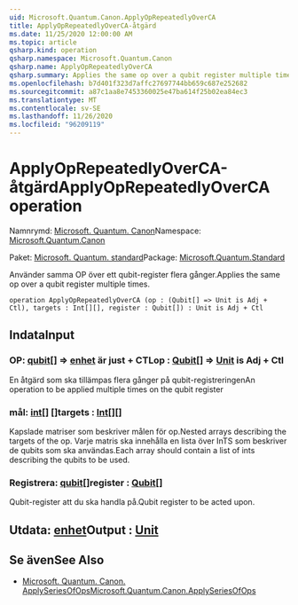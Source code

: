 ```yaml
---
uid: Microsoft.Quantum.Canon.ApplyOpRepeatedlyOverCA
title: ApplyOpRepeatedlyOverCA-åtgärd
ms.date: 11/25/2020 12:00:00 AM
ms.topic: article
qsharp.kind: operation
qsharp.namespace: Microsoft.Quantum.Canon
qsharp.name: ApplyOpRepeatedlyOverCA
qsharp.summary: Applies the same op over a qubit register multiple times.
ms.openlocfilehash: b7d401f323d7affc27697744bb659c687e252682
ms.sourcegitcommit: a87c1aa8e7453360025e47ba614f25b02ea84ec3
ms.translationtype: MT
ms.contentlocale: sv-SE
ms.lasthandoff: 11/26/2020
ms.locfileid: "96209119"
---
```

# <a name="applyoprepeatedlyoverca-operation"></a><span data-ttu-id="59265-102">ApplyOpRepeatedlyOverCA-åtgärd</span><span class="sxs-lookup"><span data-stu-id="59265-102">ApplyOpRepeatedlyOverCA operation</span></span>

<span data-ttu-id="59265-103">Namnrymd: [Microsoft. Quantum. Canon](xref:Microsoft.Quantum.Canon)</span><span class="sxs-lookup"><span data-stu-id="59265-103">Namespace: [Microsoft.Quantum.Canon](xref:Microsoft.Quantum.Canon)</span></span>

<span data-ttu-id="59265-104">Paket: [Microsoft. Quantum. standard](https://nuget.org/packages/Microsoft.Quantum.Standard)</span><span class="sxs-lookup"><span data-stu-id="59265-104">Package: [Microsoft.Quantum.Standard](https://nuget.org/packages/Microsoft.Quantum.Standard)</span></span>


<span data-ttu-id="59265-105">Använder samma OP över ett qubit-register flera gånger.</span><span class="sxs-lookup"><span data-stu-id="59265-105">Applies the same op over a qubit register multiple times.</span></span>

```qsharp
operation ApplyOpRepeatedlyOverCA (op : (Qubit[] => Unit is Adj + Ctl), targets : Int[][], register : Qubit[]) : Unit is Adj + Ctl
```


## <a name="input"></a><span data-ttu-id="59265-106">Indata</span><span class="sxs-lookup"><span data-stu-id="59265-106">Input</span></span>

### <a name="op--qubit--unit--is-adj--ctl"></a><span data-ttu-id="59265-107">OP: [qubit](xref:microsoft.quantum.lang-ref.qubit)[] => [enhet](xref:microsoft.quantum.lang-ref.unit)  är just + CTL</span><span class="sxs-lookup"><span data-stu-id="59265-107">op : [Qubit](xref:microsoft.quantum.lang-ref.qubit)[] => [Unit](xref:microsoft.quantum.lang-ref.unit)  is Adj + Ctl</span></span>

<span data-ttu-id="59265-108">En åtgärd som ska tillämpas flera gånger på qubit-registreringen</span><span class="sxs-lookup"><span data-stu-id="59265-108">An operation to be applied multiple times on the qubit register</span></span>


### <a name="targets--int"></a><span data-ttu-id="59265-109">mål: [int](xref:microsoft.quantum.lang-ref.int)[] []</span><span class="sxs-lookup"><span data-stu-id="59265-109">targets : [Int](xref:microsoft.quantum.lang-ref.int)[][]</span></span>

<span data-ttu-id="59265-110">Kapslade matriser som beskriver målen för op.</span><span class="sxs-lookup"><span data-stu-id="59265-110">Nested arrays describing the targets of the op.</span></span> <span data-ttu-id="59265-111">Varje matris ska innehålla en lista över InTS som beskriver de qubits som ska användas.</span><span class="sxs-lookup"><span data-stu-id="59265-111">Each array should contain a list of ints describing the qubits to be used.</span></span>


### <a name="register--qubit"></a><span data-ttu-id="59265-112">Registrera: [qubit](xref:microsoft.quantum.lang-ref.qubit)[]</span><span class="sxs-lookup"><span data-stu-id="59265-112">register : [Qubit](xref:microsoft.quantum.lang-ref.qubit)[]</span></span>

<span data-ttu-id="59265-113">Qubit-register att du ska handla på.</span><span class="sxs-lookup"><span data-stu-id="59265-113">Qubit register to be acted upon.</span></span>



## <a name="output--unit"></a><span data-ttu-id="59265-114">Utdata: [enhet](xref:microsoft.quantum.lang-ref.unit)</span><span class="sxs-lookup"><span data-stu-id="59265-114">Output : [Unit](xref:microsoft.quantum.lang-ref.unit)</span></span>



## <a name="see-also"></a><span data-ttu-id="59265-115">Se även</span><span class="sxs-lookup"><span data-stu-id="59265-115">See Also</span></span>

- [<span data-ttu-id="59265-116">Microsoft. Quantum. Canon. ApplySeriesOfOps</span><span class="sxs-lookup"><span data-stu-id="59265-116">Microsoft.Quantum.Canon.ApplySeriesOfOps</span></span>](xref:Microsoft.Quantum.Canon.ApplySeriesOfOps)